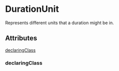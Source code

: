 # DurationUnit

Represents different units that a duration might be in.

## Attributes

[declaringClass](#declaringclass)

### declaringClass
